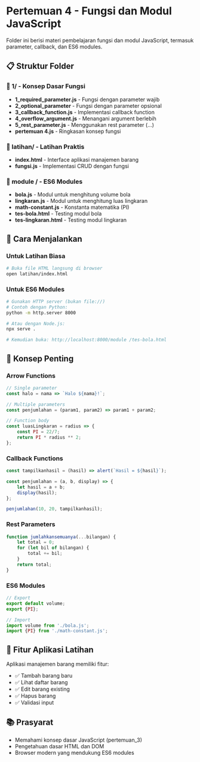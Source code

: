 # Pertemuan 4 - Fungsi dan Modul JavaScript

Folder ini berisi materi pembelajaran fungsi dan modul JavaScript, termasuk parameter, callback, dan ES6 modules.

## 📋 Struktur Folder

### 📁 1/ - Konsep Dasar Fungsi
- **1_required_parameter.js** - Fungsi dengan parameter wajib
- **2_optional_parameter** - Fungsi dengan parameter opsional
- **3_callback_function.js** - Implementasi callback function
- **4_overflow_argument.js** - Menangani argument berlebih
- **5_rest_parameter.js** - Menggunakan rest parameter (...)
- **pertemuan 4.js** - Ringkasan konsep fungsi

### 📁 latihan/ - Latihan Praktis
- **index.html** - Interface aplikasi manajemen barang
- **fungsi.js** - Implementasi CRUD dengan fungsi

### 📁 module / - ES6 Modules
- **bola.js** - Modul untuk menghitung volume bola
- **lingkaran.js** - Modul untuk menghitung luas lingkaran
- **math-constant.js** - Konstanta matematika (PI)
- **tes-bola.html** - Testing modul bola
- **tes-lingkaran.html** - Testing modul lingkaran

## 🚀 Cara Menjalankan

### Untuk Latihan Biasa
```bash
# Buka file HTML langsung di browser
open latihan/index.html
```

### Untuk ES6 Modules
```bash
# Gunakan HTTP server (bukan file://)
# Contoh dengan Python:
python -m http.server 8000

# Atau dengan Node.js:
npx serve .

# Kemudian buka: http://localhost:8000/module /tes-bola.html
```

## 📝 Konsep Penting

### Arrow Functions
```javascript
// Single parameter
const halo = nama => `Halo ${nama}!`;

// Multiple parameters
const penjumlahan = (param1, param2) => param1 + param2;

// Function body
const luasLingkaran = radius => {
    const PI = 22/7;
    return PI * radius ** 2;
};
```

### Callback Functions
```javascript
const tampilkanhasil = (hasil) => alert(`Hasil = ${hasil}`);

const penjumlahan = (a, b, display) => {
    let hasil = a + b;
    display(hasil);
};

penjumlahan(10, 20, tampilkanhasil);
```

### Rest Parameters
```javascript
function jumlahkansemuanya(...bilangan) {
    let total = 0;
    for (let bil of bilangan) {
        total += bil;
    }
    return total;
}
```

### ES6 Modules
```javascript
// Export
export default volume;
export {PI};

// Import
import volume from './bola.js';
import {PI} from './math-constant.js';
```

## 🎯 Fitur Aplikasi Latihan

Aplikasi manajemen barang memiliki fitur:
- ✅ Tambah barang baru
- ✅ Lihat daftar barang
- ✅ Edit barang existing
- ✅ Hapus barang
- ✅ Validasi input

## 📚 Prasyarat

- Memahami konsep dasar JavaScript (pertemuan_3)
- Pengetahuan dasar HTML dan DOM
- Browser modern yang mendukung ES6 modules
